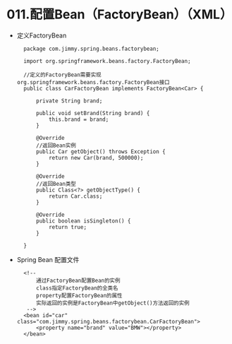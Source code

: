 # 011.配置Bean（FactoryBean）（XML）

* 定义FactoryBean

		package com.jimmy.spring.beans.factorybean;
		
		import org.springframework.beans.factory.FactoryBean;
		
		//定义的FactoryBean需要实现org.springframework.beans.factory.FactoryBean接口
		public class CarFactoryBean implements FactoryBean<Car> {
		
			private String brand;
			
			public void setBrand(String brand) {
				this.brand = brand;
			}
			
			@Override
			//返回Bean实例
			public Car getObject() throws Exception {
				return new Car(brand, 500000);
			}
		
			@Override
			//返回Bean类型
			public Class<?> getObjectType() {
				return Car.class;
			}
		
			@Override
			public boolean isSingleton() {
				return true;
			}
		
		}

* Spring Bean 配置文件

		<!-- 
			通过FactoryBean配置Bean的实例
			class指定FactoryBean的全类名
			property配置FactoryBean的属性
			实际返回的实例是FactoryBean中getObject()方法返回的实例
		 -->
		<bean id="car" class="com.jimmy.spring.beans.factorybean.CarFactoryBean">
			<property name="brand" value="BMW"></property>
		</bean>

